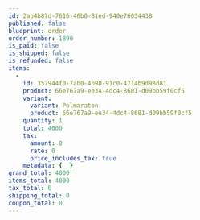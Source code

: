```yaml
---
id: 2ab4b87d-7616-46b0-81ed-940e76034438
published: false
blueprint: order
order_number: 1890
is_paid: false
is_shipped: false
is_refunded: false
items:
  -
    id: 357944f0-7ab0-4b98-91c0-4714b9d98d81
    product: 66e767a9-ee34-4dc4-8681-d09bb59f0cf5
    variant:
      variant: Polmaraton
      product: 66e767a9-ee34-4dc4-8681-d09bb59f0cf5
    quantity: 1
    total: 4000
    tax:
      amount: 0
      rate: 0
      price_includes_tax: true
    metadata: {  }
grand_total: 4000
items_total: 4000
tax_total: 0
shipping_total: 0
coupon_total: 0
---
```

